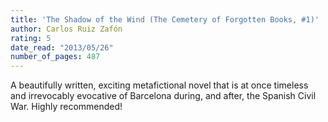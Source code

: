 ```yaml
---
title: 'The Shadow of the Wind (The Cemetery of Forgotten Books, #1)'
author: Carlos Ruiz Zafón
rating: 5
date_read: "2013/05/26"
number_of_pages: 487
---
```


A beautifully written, exciting metafictional novel that is at once timeless and irrevocably evocative of Barcelona during, and after, the Spanish Civil War. Highly recommended!